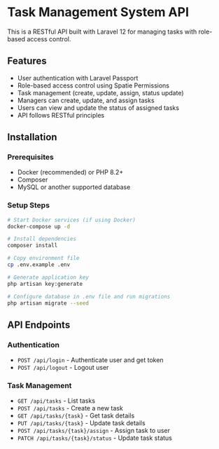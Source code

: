 # Task Management System API

This is a RESTful API built with Laravel 12 for managing tasks with role-based access control.

## Features
- User authentication with Laravel Passport
- Role-based access control using Spatie Permissions
- Task management (create, update, assign, status update)
- Managers can create, update, and assign tasks
- Users can view and update the status of assigned tasks
- API follows RESTful principles

## Installation

### Prerequisites
- Docker (recommended) or PHP 8.2+
- Composer
- MySQL or another supported database

### Setup Steps
```sh
# Start Docker services (if using Docker)
docker-compose up -d

# Install dependencies
composer install

# Copy environment file
cp .env.example .env

# Generate application key
php artisan key:generate

# Configure database in .env file and run migrations
php artisan migrate --seed
```

## API Endpoints

### Authentication
- `POST /api/login` - Authenticate user and get token
- `POST /api/logout` - Logout user

### Task Management
- `GET /api/tasks` - List tasks
- `POST /api/tasks` - Create a new task
- `GET /api/tasks/{task}` - Get task details
- `PUT /api/tasks/{task}` - Update task details
- `POST /api/tasks/{task}/assign` - Assign task to user
- `PATCH /api/tasks/{task}/status` - Update task status
